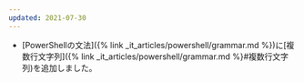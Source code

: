```yaml
---
updated: 2021-07-30
---
```

- [PowerShellの文法]({% link _it_articles/powershell/grammar.md %})に[複数行文字列]({% link _it_articles/powershell/grammar.md %}#複数行文字列)を追加しました。